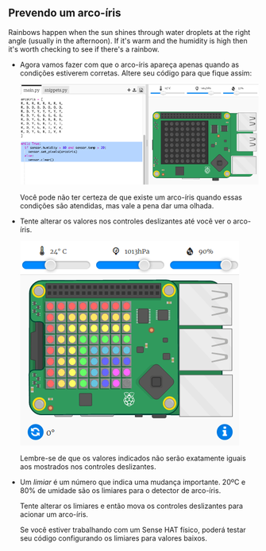 ## Prevendo um arco-íris

Rainbows happen when the sun shines through water droplets at the right angle (usually in the afternoon). If it's warm and the humidity is high then it's worth checking to see if there's a rainbow.

+ Agora vamos fazer com que o arco-íris apareça apenas quando as condições estiverem corretas. Altere seu código para que fique assim:
    
    ![captura de tela](images/rainbow-check.png)
    
    Você pode não ter certeza de que existe um arco-íris quando essas condições são atendidas, mas vale a pena dar uma olhada.

+ Tente alterar os valores nos controles deslizantes até você ver o arco-íris.
    
    ![captura de tela](images/rainbow-trigger.png)
    
    Lembre-se de que os valores indicados não serão exatamente iguais aos mostrados nos controles deslizantes.

+ Um *limiar* é um número que indica uma mudança importante. 20ºC e 80% de umidade são os limiares para o detector de arco-íris.
    
    Tente alterar os limiares e então mova os controles deslizantes para acionar um arco-íris.
    
    Se você estiver trabalhando com um Sense HAT físico, poderá testar seu código configurando os limiares para valores baixos.